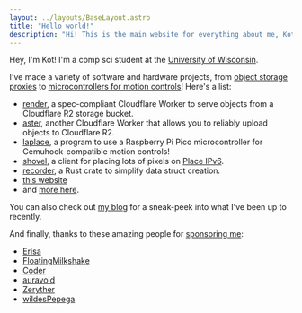 ```yaml
---
layout: ../layouts/BaseLayout.astro
title: "Hello world!"
description: "Hi! This is the main website for everything about me, Kot!"
---
```


Hey, I'm Kot! I'm a comp sci student at the [University of Wisconsin](https://wisc.edu).

I've made a variety of software and hardware projects, from [object storage proxies](https://github.com/kotx/render) to [microcontrollers for motion controls](https://github.com/kotx/laplace)!
Here's a list:

- [render](https://github.com/kotx/render), a spec-compliant Cloudflare Worker to serve objects from a Cloudflare R2 storage bucket.
- [aster](https://github.com/kotx/aster), another Cloudflare Worker that allows you to reliably upload objects to Cloudflare R2.
- [laplace](https://github.com/kotx/laplace), a program to use a Raspberry Pi Pico microcontroller for Cemuhook-compatible motion controls!
- [shovel](https://github.com/kotx/shovel), a client for placing lots of pixels on [Place IPv6](https://v6.sys42.net/).
- [recorder](https://github.com/kotx/recorder), a Rust crate to simplify data struct creation.
- [this website](https://github.com/kotx/yukata.dev)
- and [more here](https://github.com/kotx?tab=repositories&q=&type=source).

You can also check out [my blog](/b) for a sneak-peek into what I've been up to recently.

And finally, thanks to these amazing people for [sponsoring me](https://github.com/sponsors/kotx):

- [Erisa](https://erisa.uk)
- [FloatingMilkshake](https://floatingmilkshake.com)
- [Coder](https://coder.com)
- [auravoid](https://auravoid.dev)
- [Zeryther](https://zeryther.com)
- [wildesPepega](https://github.com/wildesPepega)
